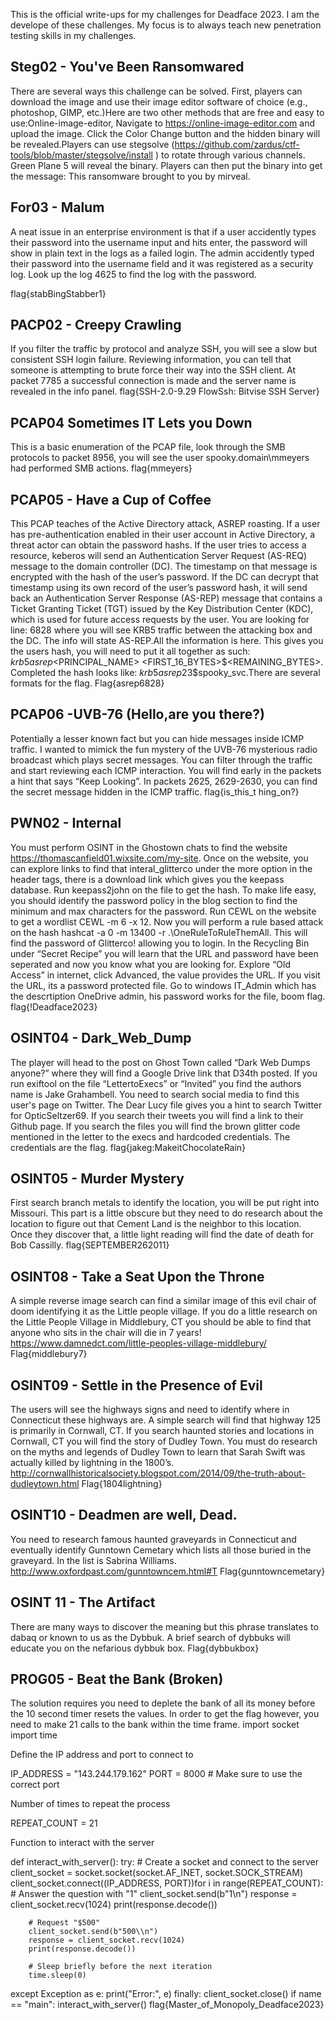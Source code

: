 This is the official write-ups for my challenges for Deadface 2023. I am the develope of these challenges. My focus is to always teach new penetration testing skills in my challenges.

## Steg02 - You've Been Ransomwared
There are several ways this challenge can be solved. First, players can download the image and use their image editor software of choice (e.g., photoshop, GIMP, etc.)Here are two other methods that are free and easy to use:Online-image-editor, Navigate to https://online-image-editor.com and upload the image. Click the Color Change button and the hidden binary will be revealed.Players can use stegsolve (https://github.com/zardus/ctf-tools/blob/master/stegsolve/install ) to rotate through various channels. Green Plane 5 will reveal the binary.
Players can then put the binary into get the message: This ransomware brought to you by mirveal.

## For03 - Malum
A neat issue in an enterprise environment is that if a user accidently types their password into the username input and hits enter, the password will show in plain text in the logs as a failed login. The admin accidently typed their password into the username field and it was registered as a security log.  Look up the log 4625 to find the log with the password.

flag{stabBingStabber1}

## PACP02 - Creepy Crawling
If you filter the traffic by protocol and analyze SSH, you will see a slow but consistent SSH login failure. Reviewing information, you can tell that someone is attempting to brute force their way into the SSH client. At packet 7785 a successful connection is made and the server name is revealed in the info panel.
flag{SSH-2.0-9.29 FlowSsh: Bitvise SSH Server}

## PCAP04 Sometimes IT Lets you Down
This is a basic enumeration of the PCAP file, look through the SMB protocols to packet 8956, you will see the user spooky.domain\mmeyers had performed SMB actions. 
flag{mmeyers}

## PCAP05 - Have a Cup of Coffee
This PCAP teaches of the Active Directory attack, ASREP roasting. If a user has pre-authentication enabled in their user account in Active Directory, a threat actor can obtain the password hashs. If the user tries to access a resource, keberos will send an Authentication Server Request (AS-REQ) message to the domain controller (DC). The timestamp on that message is encrypted with the hash of the user’s password. If the DC can decrypt that timestamp using its own record of the user’s password hash, it will send back an Authentication Server Response (AS-REP) message that contains a Ticket Granting Ticket (TGT) issued by the Key Distribution Center (KDC), which is used for future access requests by the user. You are looking for line: 6828 where you will see KRB5 traffic between the attacking box and the DC. The info will state AS-REP.All the information is here. This gives you the users hash, you will need to put it all together as such: $krb5asrep$<PRINCIPAL_NAME> <FIRST_16_BYTES>$<REMAINING_BYTES>. Completed the hash looks like: $krb5asrep$23$spooky_svc.There are several formats for the flag.
Flag{asrep6828}

## PCAP06 -UVB-76 (Hello,are you there?)
Potentially a lesser known fact but you can hide messages inside ICMP traffic. I wanted to mimick the fun mystery of the UVB-76 mysterious radio broadcast which plays secret messages. You can filter through the traffic and start reviewing each ICMP interaction. You will find early in the packets a hint that says “Keep Looking”. In packets 2625, 2629-2630, you can find the secret message hidden in the ICMP traffic.
flag{is_this_t hing_on?}

## PWN02 - Internal
You must perform OSINT in the Ghostown chats to find the website https://thomascanfield01.wixsite.com/my-site. Once on the website, you can explore links to find that interal_glitterco under the more option in the header tags, there is a download link which gives you the keepass database. Run keepass2john on the file to get the hash. To make life easy, you should identify the password policy in the blog section to find the minimum and max characters for the password. Run CEWL on the website to get a wordlist CEWL <WEBSITE>-m 6 -x 12. Now you will perform a rule based attack on the hash hashcat -a 0 -m 13400 <hashFile> <wordlist> -r .\OneRuleToRuleThemAll. This will find the password of Glitterco! allowing you to login. In the Recycling Bin under “Secret Recipe” you will learn that the URL and password have been seperated and now you know what you are looking for. Explore “Old Access” in internet, click Advanced, the value provides the URL. If you visit the URL, its a password protected file. Go to windows IT_Admin which has the descrtiption OneDrive admin, his password works for the file, boom flag.
flag{!Deadface2023}

## OSINT04 - Dark_Web_Dump
The player will head to the post on Ghost Town called “Dark Web Dumps anyone?” where they will find a Google Drive link that D34th posted. If you run exiftool on the file “LettertoExecs” or “Invited” you find the authors name is Jake Grahambell. You need to search social media to find this user's page on Twitter. The Dear Lucy file gives you a hint to search Twitter for OpticSeltzer69. If you search their tweets you will find a link to their Github page. If you search the files you will find the brown glitter code mentioned in the letter to the execs and hardcoded credentials. The credentials are the flag.
flag{jakeg:MakeitChocolateRain}

## OSINT05 - Murder Mystery
First search branch metals to identify the location, you will be put right into Missouri. This part is a little obscure but they need to do research about the location to figure out that Cement Land is the neighbor to this location. Once they discover that, a little light reading will find the date of death for Bob Cassilly.
flag{SEPTEMBER262011}
‌
## OSINT08 - Take a Seat Upon the Throne
A simple reverse image search can find a similar image of this evil chair of doom identifying it as the Little people village. If you do a little research on the Little People Village in Middlebury, CT you should be able to find that anyone who sits in the chair will die in 7 years! https://www.damnedct.com/little-peoples-village-middlebury/
Flag{middlebury7}


## OSINT09 - Settle in the Presence of Evil
The users will see the highways signs and need to identify where in Connecticut these highways are. A simple search will find that highway 125 is primarily in Cornwall, CT. If you search haunted stories and locations in Cornwall, CT you will find the story of Dudley Town. You must do research on the myths and legends of Dudley Town to learn that Sarah Swift was actually killed by lightning in the 1800’s. http://cornwallhistoricalsociety.blogspot.com/2014/09/the-truth-about-dudleytown.html
Flag{1804lightning}

## OSINT10 - Deadmen are well, Dead.
You need to research famous haunted graveyards in Connecticut and eventually identify Gunntown Cemetary which lists all those buried in the graveyard. In the list is Sabrina Williams. http://www.oxfordpast.com/gunntowncem.html#T
Flag{gunntowncemetary}

## OSINT 11 - The Artifact
There are many ways to discover the meaning but this phrase translates to dabaq or known to us as the Dybbuk. A brief search of dybbuks will educate you on the nefarious dybbuk box.
Flag{dybbukbox}

## PROG05 - Beat the Bank (Broken)
The solution requires you need to deplete the bank of all its money before the 10 second timer resets the values. In order to get the flag however, you need to make 21 calls to the bank within the time frame. 
import socket
import time

Define the IP address and port to connect to

IP_ADDRESS = "143.244.179.162"
PORT = 8000 # Make sure to use the correct port

Number of times to repeat the process

REPEAT_COUNT = 21

Function to interact with the server

def interact_with_server():
    try:
        # Create a socket and connect to the server
        client_socket = socket.socket(socket.AF_INET, socket.SOCK_STREAM)
        client_socket.connect((IP_ADDRESS, PORT))for i in range(REPEAT_COUNT):
        # Answer the question with "1"
        client_socket.send(b"1\\n")
        response = client_socket.recv(1024)
        print(response.decode())

        # Request "$500"
        client_socket.send(b"500\\n")
        response = client_socket.recv(1024)
        print(response.decode())

        # Sleep briefly before the next iteration
        time.sleep(0)

except Exception as e:
    print("Error:", e)
finally:
    client_socket.close()
if name == "main":
    interact_with_server()
flag{Master_of_Monopoly_Deadface2023}
